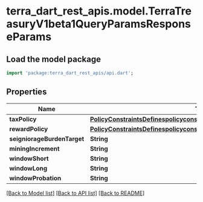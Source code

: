 # terra_dart_rest_apis.model.TerraTreasuryV1beta1QueryParamsResponseParams

## Load the model package
```dart
import 'package:terra_dart_rest_apis/api.dart';
```

## Properties
Name | Type | Description | Notes
------------ | ------------- | ------------- | -------------
**taxPolicy** | [**PolicyConstraintsDefinespolicyconstraintscanbeappliedintaxrewardpolicies**](PolicyConstraintsDefinespolicyconstraintscanbeappliedintaxrewardpolicies.md) |  | [optional] 
**rewardPolicy** | [**PolicyConstraintsDefinespolicyconstraintscanbeappliedintaxrewardpolicies**](PolicyConstraintsDefinespolicyconstraintscanbeappliedintaxrewardpolicies.md) |  | [optional] 
**seigniorageBurdenTarget** | **String** |  | [optional] 
**miningIncrement** | **String** |  | [optional] 
**windowShort** | **String** |  | [optional] 
**windowLong** | **String** |  | [optional] 
**windowProbation** | **String** |  | [optional] 

[[Back to Model list]](../README.md#documentation-for-models) [[Back to API list]](../README.md#documentation-for-api-endpoints) [[Back to README]](../README.md)


